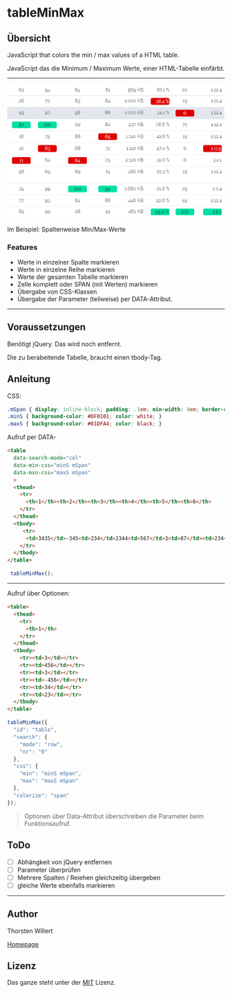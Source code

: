 # tableMinMax

## Übersicht
JavaScript that colors the min / max values of a HTML table.

JavaScript das die Minimum / Maximum Werte, einer HTML-Tabelle einfärbt.

____

![Ergebnis](/images/tableMinMax.png)

Im Beispiel: Spaltenweise Min/Max-Werte

### Features

- Werte in einzelner Spalte markieren
- Werte in einzelne Reihe markieren
- Werte der gesamten Tabelle markieren
- Zelle komplett oder SPAN (mit Werten)  markieren
- Übergabe von CSS-Klassen
- Übergabe der Parameter (teilweise) per DATA-Attribut.

___

## Voraussetzungen

Benötigt jQuery. Das wird noch entfernt.

Die zu berabeitende Tabelle, braucht einen tbody-Tag.

## Anleitung

CSS:
``` CSS
.mSpan { display: inline-block; padding: .1em; min-width: 4em; border-radius: .3em; }
.minS { background-color: #DF0101; color: white; }
.maxS { background-color: #01DFA4; color: black; }
```

Aufruf per DATA-
``` html
<table
  data-search-mode="col"
  data-min-css="minS mSpan"
  data-mxn-css="maxS mSpan"
  >
  <thead>
    <tr>
      <th>1</th><th>2</th><th>3</th><th>4</th><th>5</th><th>6</th>
    </tr>
  </thead>
  <tbody>
     <tr>
      <td>3435</td>-345<td>234</td>2344<td>567</td>3<td>87</td><td>234</td><td>432</td>
    </tr>
  </tbody>
</table>
```
``` JavaScript
 tableMinMax();
```
____

Aufruf über Optionen:
``` html
<table>
  <thead>
    <tr>
      <th>1</th>
    </tr>
  </thead>
  <tbody>
    <tr><td>3</td></tr>
    <tr><td>456</td></tr>
    <tr><td>3</td></tr>
    <tr><td>-456</td></tr>
    <tr><td>34</td></tr>
    <tr><td>23</td></tr>
  </tbody>
</table>
```
``` JavaScript
tableMinMax({
  "id": "table",
  "search": {
    "mode": "row",
    "nr": "0"
  },
  "css": {
    "min": "minS mSpan",
    "max": "maxS mSpan"
  },
  "colorize": "span"
});
```
> 
> Optionen über Data-Attribut überschreiben die Parameter beim Funktionsaufruf.
>

## ToDo

- [ ] Abhängkeit von jQuery entfernen
- [ ] Parameter überprüfen
- [ ] Mehrere Spalten / Reiehen gleichzeitig übergeben
- [ ] gleiche Werte ebenfalls markieren
 ___

## Author
Thorsten Willert

[Homepage](https://www.thorsten-willert.de/)

## Lizenz
Das ganze steht unter der [MIT](https://github.com/THWillert/tableMinMax/blob/master/LICENSE) Lizenz.


